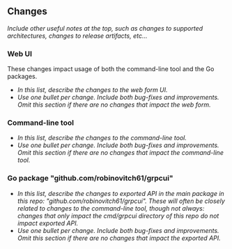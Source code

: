 ## Changes
_Include other useful notes at the top, such as changes to supported architectures, changes to release artifacts, etc..._

### Web UI
These changes impact usage of both the command-line tool and the Go packages.

* _In this list, describe the changes to the web form UI._
* _Use one bullet per change. Include both bug-fixes and improvements. Omit this section if there are no changes that impact the web form._

### Command-line tool

* _In this list, describe the changes to the command-line tool._
* _Use one bullet per change. Include both bug-fixes and improvements. Omit this section if there are no changes that impact the command-line tool._

### Go package "github.com/robinovitch61/grpcui"

* _In this list, describe the changes to exported API in the main package in this repo: "github.com/robinovitch61/grpcui". These will often be closely related to changes to the command-line tool, though not always: changes that only impact the cmd/grpcui directory of this repo do not impact exported API._
* _Use one bullet per change. Include both bug-fixes and improvements. Omit this section if there are no changes that impact the exported API._
